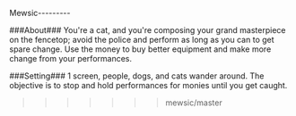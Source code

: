 Mewsic---------


###About###
You're a cat, and you're composing your grand masterpiece on the fencetop; avoid the police and perform as long as you can to get spare change. Use the money to buy better equipment and make more change from your performances.


###Setting###
1 screen, people, dogs, and cats wander around. The objective is to stop and hold performances for monies until you get caught.
>>>>>>> mewsic/master
